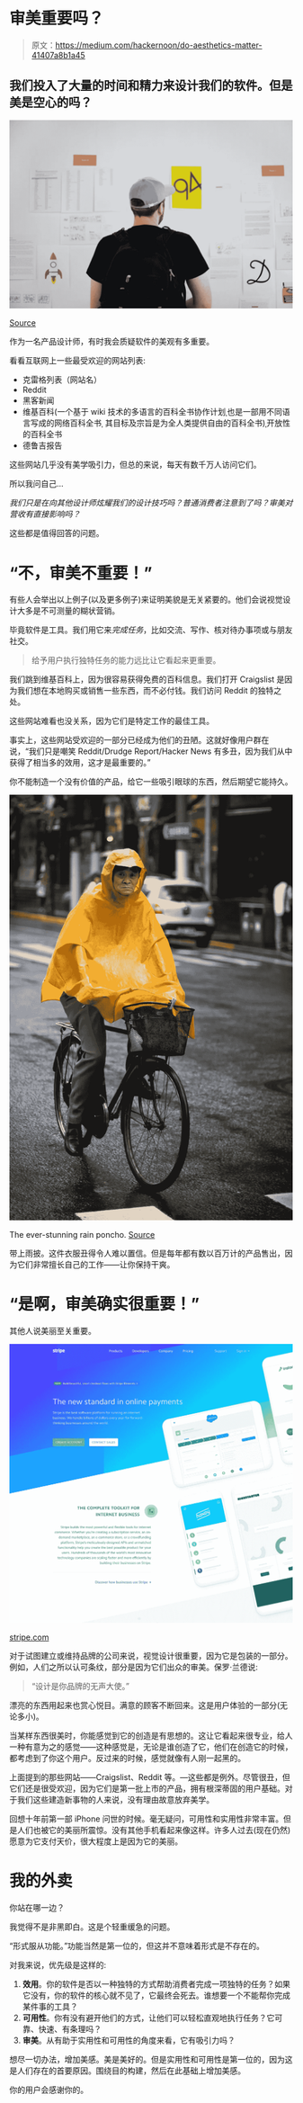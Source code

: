 # 审美重要吗？

> 原文：<https://medium.com/hackernoon/do-aesthetics-matter-41407a8b1a45>

## 我们投入了大量的时间和精力来设计我们的软件。但是美是空心的吗？

![](img/b7d0c69d45e3b0fe0d0596e827685757.png)

[Source](https://unsplash.com/photos/AJCNM8JrzT8?utm_source=unsplash&utm_medium=referral&utm_content=creditCopyText)

作为一名产品设计师，有时我会质疑软件的美观有多重要。

看看互联网上一些最受欢迎的网站列表:

*   克雷格列表（网站名）
*   Reddit
*   黑客新闻
*   维基百科(一个基于 wiki 技术的多语言的百科全书协作计划ˌ也是一部用不同语言写成的网络百科全书ˌ 其目标及宗旨是为全人类提供自由的百科全书)ˌ开放性的百科全书
*   德鲁吉报告

这些网站几乎没有美学吸引力，但总的来说，每天有数千万人访问它们。

所以我问自己…

*我们只是在向其他设计师炫耀我们的设计技巧吗？普通消费者注意到了吗？审美对营收有直接影响吗？*

这些都是值得回答的问题。

# “不，审美不重要！”

有些人会举出以上例子(以及更多例子)来证明美貌是无关紧要的。他们会说视觉设计大多是不可测量的糊状营销。

毕竟软件是工具。我们用它来*完成任务*，比如交流、写作、核对待办事项或与朋友社交。

> 给予用户执行独特任务的能力远比让它看起来更重要。

我们跳到维基百科上，因为很容易获得免费的百科信息。我们打开 Craigslist 是因为我们想在本地购买或销售一些东西，而不必付钱。我们访问 Reddit 的独特之处。

这些网站难看也没关系，因为它们是特定工作的最佳工具。

事实上，这些网站受欢迎的一部分已经成为他们的丑陋。这就好像用户群在说，“我们只是嘲笑 Reddit/Drudge Report/Hacker News 有多丑，因为我们从中获得了相当多的效用，这才是最重要的。”

你不能制造一个没有价值的产品，给它一些吸引眼球的东西，然后期望它能持久。

![](img/b194e806cc23f1c76f2e157ac2be3e95.png)

The ever-stunning rain poncho. [Source](https://commons.wikimedia.org/wiki/File:Shanghai_cyclist_in_rain.jpg)

带上雨披。这件衣服丑得令人难以置信。但是每年都有数以百万计的产品售出，因为它们非常擅长自己的工作——让你保持干爽。

# “是啊，审美确实很重要！”

其他人说美丽至关重要。

![](img/5743b1d045bdf49da7adcdc0964499a4.png)

[stripe.com](https://stripe.com/)

对于试图建立或维持品牌的公司来说，视觉设计很重要，因为它是包装的一部分。例如，人们之所以认可条纹，部分是因为它们出众的审美。保罗·兰德说:

> “设计是你品牌的无声大使。”

漂亮的东西用起来也赏心悦目。满意的顾客不断回来。这是用户体验的一部分(无论多小)。

当某样东西很美时，你能感觉到它的创造是有思想的。这让它看起来很专业，给人一种有意为之的感觉——这种感觉是，无论是谁创造了它，他们在创造它的时候，都考虑到了你这个用户。反过来的时候，感觉就像有人刚一起黑的。

上面提到的那些网站——Craigslist、Reddit 等。—这些都是例外。尽管很丑，但它们还是很受欢迎，因为它们是第一批上市的产品，拥有根深蒂固的用户基础。对于我们这些建造新事物的人来说，没有理由故意放弃美学。

回想十年前第一部 iPhone 问世的时候。毫无疑问，可用性和实用性非常丰富。但是人们也被它的美丽所震惊。没有其他手机看起来像这样。许多人过去(现在仍然)愿意为它支付天价，很大程度上是因为它的美丽。

# 我的外卖

你站在哪一边？

我觉得不是非黑即白。这是个轻重缓急的问题。

“形式服从功能。”功能当然是第一位的，但这并不意味着形式是不存在的。

对我来说，优先级是这样的:

1.  **效用**。你的软件是否以一种独特的方式帮助消费者完成一项独特的任务？如果它没有，你的软件的核心就不见了，它最终会死去。谁想要一个不能帮你完成某件事的工具？
2.  **可用性**。你有没有避开他们的方式，让他们可以轻松直观地执行任务？它可靠、快速、有条理吗？
3.  **审美**。从有助于实用性和可用性的角度来看，它有吸引力吗？

想尽一切办法，增加美感。美是美好的。但是实用性和可用性是第一位的，因为这是人们存在的首要原因。围绕目的构建，然后在此基础上增加美感。

你的用户会感谢你的。